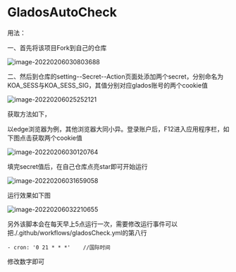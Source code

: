 # GladosAutoCheck

用法：

一、首先将该项目Fork到自己的仓库

![image-20220206030803688](D:\GladosAutoCheck\doc\image-20220206030803688.png)

二、然后到仓库的setting--Secret--Action页面处添加两个secret，分别命名为KOA_SESS与KOA_SESS_SIG，其值分别对应glados账号的两个cookie值

![image-20220206025252121](D:\GladosAutoCheck\doc\image-20220206025252121.png)

获取方法如下，

以edge浏览器为例，其他浏览器大同小异。登录账户后，F12进入应用程序栏，如下图点击获取两个cookie值

![image-20220206030120764](D:\GladosAutoCheck\doc\image-20220206030120764.png)

填完secret值后，在自己仓库点亮star即可开始运行

![image-20220206031659058](D:\GladosAutoCheck\doc\image-20220206031659058.png)



运行效果如下图

![image-20220206032210655](D:\GladosAutoCheck\doc\image-20220206032210655.png)

另外该脚本会在每天早上5点运行一次，需要修改运行事件可以把./.github/workflows/gladosCheck.yml的第八行

```
- cron: '0 21 * * *'    //国际时间
```

修改数字即可

